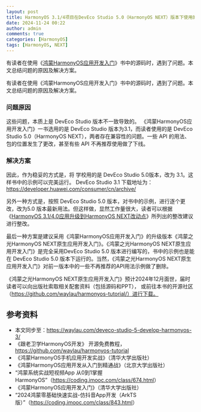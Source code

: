 ```yaml
---
layout: post
title: HarmonyOS 3.1/4项目在DevEco Studio 5.0（HarmonyOS NEXT）版本下使用的问题
date: 2024-11-24 00:22
author: admin
comments: true
categories: [HarmonyOS]
tags: [HarmonyOS, NEXT]
---
```


有读者在使用《[鸿蒙HarmonyOS应用开发入门](https://waylau.com/about-harmonyos-3-tutorial-book/)》书中的源码时，遇到了问题。本文总结问题的原因及解决方案。

<!-- more -->



有读者在使用《鸿蒙HarmonyOS应用开发入门》书中的源码时，遇到了问题。本文总结问题的原因及解决方案。

### 问题原因

这些问题，本质上是 DevEco Studio 版本不一致导致的。 《鸿蒙HarmonyOS应用开发入门》一书选用的是 DevEco Studio 版本为3.1，而读者使用的是 DevEco Studio 5.0（HarmonyOS NEXT），两者存在兼容性的问题。一些 API 的用法、包的位置发生了更改，甚至有些 API 不再推荐使用做了下线。


### 解决方案



因此，作为稳妥的方式是，将 学校用的是 DevEco Studio 5.0版本，改为 3.1。这样书中的示例可以完美运行。 DevEco Studio 3.1 下载地址为：https://developer.huawei.com/consumer/cn/archive/


另外一种方式是，按照 DevEco Studio 5.0 版本，对书中的示例，进行逐个更改，改为5.0 版本最新用法。但这样做，显然工作量很大，读者可以根据《[HarmonyOS 3.1/4.0应用升级到HarmonyOS NEXT改动点](https://waylau.com/changes-upgrade-from-3-1-4-0-to-harmonyos-next-developer-preview2/)》所列出的整改建议进行整改。


最后一种方案是建议采用《鸿蒙HarmonyOS应用开发入门》的升级版本《鸿蒙之光HarmonyOS NEXT原生应用开发入门》。《鸿蒙之光HarmonyOS NEXT原生应用开发入门》是完全采用DevEco Studio 5.0 版本进行编写的，书中的示例也是能在 DevEco Studio 5.0 版本下运行的。当然，《鸿蒙之光HarmonyOS NEXT原生应用开发入门》对前一版本中的一些不再推荐的API用法示例做了删除。


《鸿蒙之光HarmonyOS NEXT原生应用开发入门》预计2024年12月面世，届时读者可以向出版社索取相关配套资料（包括源码和PPT）， 或前往本书的开源社区（https://github.com/waylau/harmonyos-tutorial/）进行下载。

## 参考资料


* 本文同步至：<https://waylau.com/deveco-studio-5-develop-harmonyos-3/>
* 《跟老卫学HarmonyOS开发》 开源免费教程，<https://github.com/waylau/harmonyos-tutorial>
* 《鸿蒙HarmonyOS手机应用开发实战》（清华大学出版社）
* 《鸿蒙HarmonyOS应用开发从入门到精通战》（北京大学出版社）
* “鸿蒙系统实战短视频App 从0到1掌握HarmonyOS”（<https://coding.imooc.com/class/674.html>）
* 《鸿蒙HarmonyOS应用开发入门》（清华大学出版社）
* “2024鸿蒙零基础快速实战-仿抖音App开发（ArkTS版）”（<https://coding.imooc.com/class/843.html>）